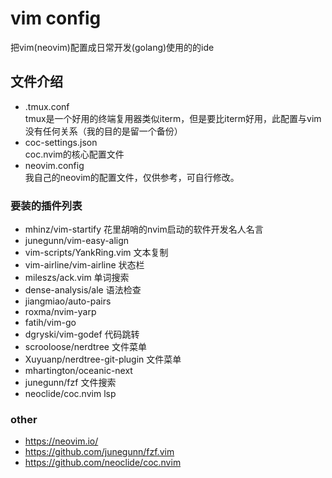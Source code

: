 # vim config
 把vim(neovim)配置成日常开发(golang)使用的的ide
 
##  文件介绍
* .tmux.conf   
   tmux是一个好用的终端复用器类似iterm，但是要比iterm好用，此配置与vim没有任何关系（我的目的是留一个备份）
* coc-settings.json  
   coc.nvim的核心配置文件 
* neovim.config   
   我自己的neovim的配置文件，仅供参考，可自行修改。

### 要装的插件列表 
* mhinz/vim-startify
  花里胡哨的nvim启动的软件开发名人名言
* junegunn/vim-easy-align
* vim-scripts/YankRing.vim
   文本复制
* vim-airline/vim-airline
  状态栏
* mileszs/ack.vim
  单词搜索
* dense-analysis/ale
   语法检查
* jiangmiao/auto-pairs
* roxma/nvim-yarp
* fatih/vim-go
* dgryski/vim-godef
   代码跳转
* scrooloose/nerdtree
  文件菜单
* Xuyuanp/nerdtree-git-plugin
  文件菜单
* mhartington/oceanic-next
* junegunn/fzf
  文件搜索
* neoclide/coc.nvim
  lsp 

### other
* https://neovim.io/
* https://github.com/junegunn/fzf.vim
* https://github.com/neoclide/coc.nvim
